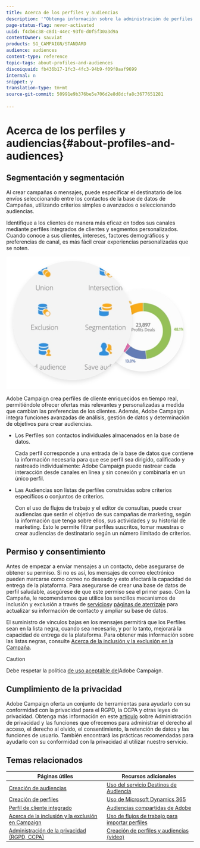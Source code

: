 ```yaml
---
title: Acerca de los perfiles y audiencias
description: '"Obtenga información sobre la administración de perfiles y audiencias dentro del Adobe Campaign: definir poblaciones objetivo, seleccionar audiencias, filtrar destinatarios, recopilar datos y actualizar perfiles".'
page-status-flag: never-activated
uuid: f4cb6c38-c8d1-44ec-93f0-d0f5f30a3d9a
contentOwner: sauviat
products: SG_CAMPAIGN/STANDARD
audience: audiences
content-type: reference
topic-tags: about-profiles-and-audiences
discoiquuid: fb436b17-1fc3-4fc3-94b9-f09f8aaf9699
internal: n
snippet: y
translation-type: tm+mt
source-git-commit: 50991e9b376be5e706d2e8d8dcfa8c3677651281

---
```



# Acerca de los perfiles y audiencias{#about-profiles-and-audiences}

## Segmentación y segmentación

Al crear campañas o mensajes, puede especificar el destinatario de los envíos seleccionando entre los contactos de la base de datos de Campañas, utilizando criterios simples o avanzados o seleccionando audiencias.

Identifique a los clientes de manera más eficaz en todos sus canales mediante perfiles integrados de clientes y segmentos personalizados. Cuando conoce a sus clientes, intereses, factores demográficos y preferencias de canal, es más fácil crear experiencias personalizadas que se noten.

![](assets/do-not-localize/audiences.png)

Adobe Campaign crea perfiles de cliente enriquecidos en tiempo real, permitiéndole ofrecer ofertas más relevantes y personalizadas a medida que cambian las preferencias de los clientes. Además, Adobe Campaign integra funciones avanzadas de análisis, gestión de datos y determinación de objetivos para crear audiencias.

* Los Perfiles son contactos individuales almacenados en la base de datos.

   Cada perfil corresponde a una entrada de la base de datos que contiene la información necesaria para que ese perfil sea dirigido, calificado y rastreado individualmente: Adobe Campaign puede rastrear cada interacción desde canales en línea y sin conexión y combinarla en un único perfil.

* Las Audiencias son listas de perfiles construidas sobre criterios específicos o conjuntos de criterios.

   Con el uso de flujos de trabajo y el editor de consultas, puede crear audiencias que serán el objetivo de sus campañas de marketing, según la información que tenga sobre ellos, sus actividades y su historial de marketing. Esto le permite filtrar perfiles suscritos, tomar muestras o crear audiencias de destinatario según un número ilimitado de criterios.

## Permiso y consentimiento

Antes de empezar a enviar mensajes a un contacto, debe asegurarse de obtener su permiso. Si no es así, los mensajes de correo electrónico pueden marcarse como correo no deseado y esto afectará la capacidad de entrega de la plataforma. Para asegurarse de crear una base de datos de perfil saludable, asegúrese de que este permiso sea el primer paso. Con la Campaña, le recomendamos que utilice los sencillos mecanismos de inclusión y exclusión a través de [servicios](../../audiences/using/creating-a-service.md)y [páginas de aterrizaje](../../channels/using/getting-started-with-landing-pages.md) para actualizar su información de contacto y ampliar su base de datos.

El suministro de vínculos bajas en los mensajes permitirá que los Perfiles sean en la lista negra, cuando sea necesario, y por lo tanto, mejorará la capacidad de entrega de la plataforma. Para obtener más información sobre las listas negras, consulte [Acerca de la inclusión y la exclusión en la Campaña](../../audiences/using/about-opt-in-and-opt-out-in-campaign.md).

>[!CAUTION]
>
>Debe respetar la política [de uso aceptable del](https://www.adobe.com/legal/terms/aup.html)Adobe Campaign.

## Cumplimiento de la privacidad

Adobe Campaign oferta un conjunto de herramientas para ayudarlo con su conformidad con la privacidad para el RGPD, la CCPA y otras leyes de privacidad. Obtenga más información en este [artículo](https://helpx.adobe.com/es/campaign/kb/campaign-privacy.html) sobre Administración de privacidad y las funciones que ofrecemos para administrar el derecho al acceso, el derecho al olvido, el consentimiento, la retención de datos y las funciones de usuario. También encontrará las prácticas recomendadas para ayudarlo con su conformidad con la privacidad al utilizar nuestro servicio.

## Temas relacionados

| Páginas útiles | Recursos adicionales |
|---|---|
| [Creación de audiencias](../../audiences/using/creating-audiences.md) | [Uso del servicio Destinos de Audiencia](../../audiences/using/aep-about-audience-destinations-service.md) |
| [Creación de perfiles](../../audiences/using/creating-profiles.md) | [Uso de Microsoft Dynamics 365](../../integrating/using/working-with-campaign-standard-and-microsoft-dynamics-365.md) |
| [Perfil de cliente integrado](../../audiences/using/integrated-customer-profile.md) | [Audiencias compartidas de Adobe](../../integrating/using/sharing-audiences-with-audience-manager-or-people-core-service.md) |
| [Acerca de la inclusión y la exclusión en Campaign](../../audiences/using/about-opt-in-and-opt-out-in-campaign.md) | [Uso de flujos de trabajo para importar perfiles](../../automating/using/importing-data.md) |
| [Administración de la privacidad (RGPD, CCPA)](https://helpx.adobe.com/es/campaign/kb/campaign-privacy.html) | [Creación de perfiles y audiencias (vídeo)](https://docs.adobe.com/content/help/en/campaign-standard-learn/tutorials/profiles-and-audiences/creating-profiles-and-audiences.html) |
